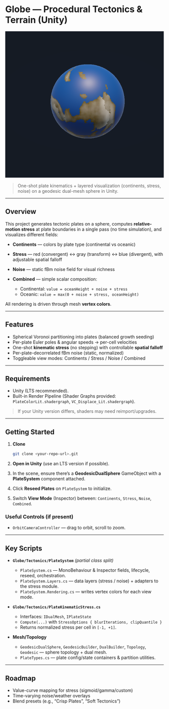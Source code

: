 ﻿# Globe — Procedural Tectonics & Terrain (Unity)

![Globe v1](Assets/Images/globe_v1.png)

> One-shot plate kinematics + layered visualization (continents, stress, noise) on a geodesic dual-mesh sphere in Unity.

---

## Overview

This project generates tectonic plates on a sphere, computes **relative-motion stress** at plate boundaries in a single pass (no time simulation), and visualizes different fields:

* **Continents** — colors by plate type (continental vs oceanic)
* **Stress** — red (convergent) ↔ gray (transform) ↔ blue (divergent), with adjustable spatial falloff
* **Noise** — static fBm noise field for visual richness
* **Combined** — simple scalar composition:

  * Continental: `value = oceanHeight + noise + stress`
  * Oceanic: `value = max(0 + noise + stress, oceanHeight)`

All rendering is driven through mesh **vertex colors**.

---

## Features

* Spherical Voronoi partitioning into plates (balanced growth seeding)
* Per-plate Euler poles & angular speeds → per-cell velocities
* One-shot **kinematic stress** (no stepping) with controllable **spatial falloff**
* Per-plate-decorrelated fBm noise (static, normalized)
* Toggleable view modes: Continents / Stress / Noise / Combined

---

## Requirements

* Unity (LTS recommended).
* Built-in Render Pipeline (Shader Graphs provided: `PlateColorLit.shadergraph`, `VC_Displace_Lit.shadergraph`).

> If your Unity version differs, shaders may need reimport/upgrades.

---

## Getting Started

1. **Clone**

   ```bash
   git clone <your-repo-url>.git
   ```
2. **Open in Unity** (use an LTS version if possible).
3. In the scene, ensure there’s a **GeodesicDualSphere** GameObject with a **PlateSystem** component attached.
4. Click **Reseed Plates** on `PlateSystem` to initialize.
5. Switch **View Mode** (Inspector) between: `Continents`, `Stress`, `Noise`, `Combined`.

### Useful Controls (if present)

* `OrbitCameraController` — drag to orbit, scroll to zoom.

---

## Key Scripts

* **`Globe/Tectonics/PlateSystem`** *(partial class split)*

  * `PlateSystem.cs` — MonoBehaviour & Inspector fields, lifecycle, reseed, orchestration.
  * `PlateSystem.Layers.cs` — data layers (stress / noise) + adapters to the stress module.
  * `PlateSystem.Rendering.cs` — writes vertex colors for each view mode.

* **`Globe/Tectonics/PlateKinematicStress.cs`**

  * Interfaces: `IDualMesh`, `IPlateState`
  * `Compute(...)` with `StressOptions { blurIterations, clipQuantile }`
  * Returns normalized stress per cell in `[-1, +1]`.

* **Mesh/Topology**

  * `GeodesicDualSphere`, `GeodesicBuilder`, `DualBuilder`, `Topology`, `Geodesic` — sphere topology + dual mesh.
  * `PlateTypes.cs` — plate config/state containers & partition utilities.


---

## Roadmap

* Value-curve mapping for stress (sigmoid/gamma/custom)
* Time-varying noise/weather overlays
* Blend presets (e.g., “Crisp Plates”, “Soft Tectonics”)
